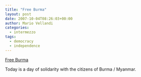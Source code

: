 ```yaml
---
title: "Free Burma"
layout: post
date: 2007-10-04T08:26:03+00:00
author: Mario Vellandi
categories:
  - intermezzo
tags:
  - democracy
  - independence
---
```

[Free Burma](http://www.free-burma.org "Free Burma website")

Today is a day of solidarity with the citizens of Burma / Myanmar.
